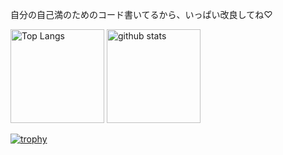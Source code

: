 自分の自己満のためのコード書いてるから、いっぱい改良してね♡


<p align="left"> 
  <img alt="Top Langs" height="150px" src="https://github-readme-stats.vercel.app/api/top-langs/?username=TakoWasabu&layout=compact&count_private=true&show_icons=true&theme=onedark" />
  <img alt="github stats" height="150px" src="https://github-readme-stats.vercel.app/api?username=TakoWasabu&count_private=true&show_icons=true&show_icons=true&theme=onedark" />
</p>

[![trophy](https://github-profile-trophy.vercel.app/?username=TakoWasabu&theme=onedark&column=7
)](https://github.com/ryo-ma/github-profile-trophy)
